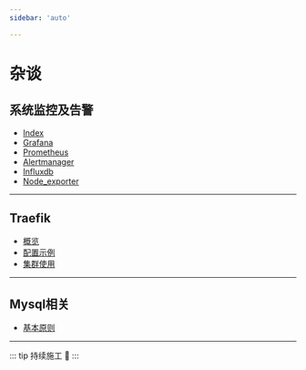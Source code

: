 ```yaml
---
sidebar: 'auto'

---
```


# 杂谈

## 系统监控及告警

- [Index](/zh/harvest/observer/index.md)
- [Grafana](/zh/harvest/observer/grafana.md)
- [Prometheus](/zh/harvest/observer/prometheus.md)
- [Alertmanager](/zh/harvest/observer/alertmanager.md)
- [Influxdb](/zh/harvest/observer/influxdb.md)
- [Node_exporter](/zh/harvest/observer/node_exporter.md)

---

## Traefik

- [概览](/zh/harvest/traefik/overview.md)
- [配置示例](/zh/harvest/traefik/config.md)
- [集群使用](/zh/harvest/traefik/usage.md)

---


## Mysql相关

- [基本原则](/zh/harvest/mysql/principle.md)

---

::: tip
持续施工 :construction:
:::
